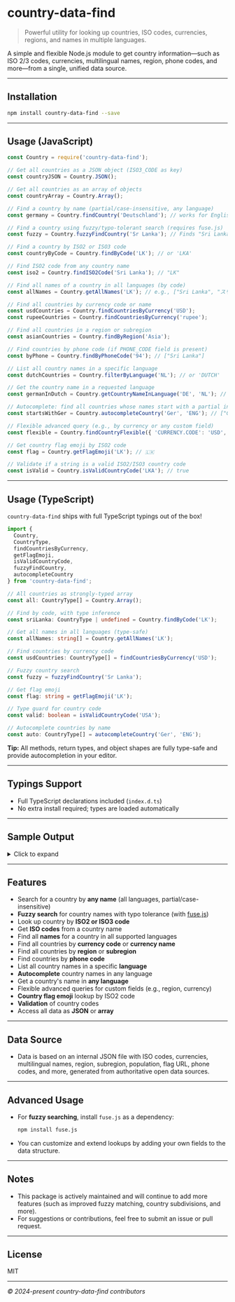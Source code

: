 # country-data-find

> Powerful utility for looking up countries, ISO codes, currencies, regions, and names in multiple languages.

A simple and flexible Node.js module to get country information—such as ISO 2/3 codes, currencies, multilingual names, region, phone codes, and more—from a single, unified data source.

---

## Installation

```bash
npm install country-data-find --save
````

---

## Usage (JavaScript)

```js
const Country = require('country-data-find');

// Get all countries as a JSON object (ISO3_CODE as key)
const countryJSON = Country.JSON();

// Get all countries as an array of objects
const countryArray = Country.Array();

// Find a country by name (partial/case-insensitive, any language)
const germany = Country.findCountry('Deutschland'); // works for English, German, French, etc.

// Find a country using fuzzy/typo-tolerant search (requires fuse.js)
const fuzzy = Country.fuzzyFindCountry('Sr Lanka'); // Finds "Sri Lanka" even with typos

// Find a country by ISO2 or ISO3 code
const countryByCode = Country.findByCode('LK'); // or 'LKA'

// Find ISO2 code from any country name
const iso2 = Country.findISO2Code('Sri Lanka'); // "LK"

// Find all names of a country in all languages (by code)
const allNames = Country.getAllNames('LK'); // e.g., ["Sri Lanka", "スリランカ", ...]

// Find all countries by currency code or name
const usdCountries = Country.findCountriesByCurrency('USD');
const rupeeCountries = Country.findCountriesByCurrency('rupee');

// Find all countries in a region or subregion
const asianCountries = Country.findByRegion('Asia');

// Find countries by phone code (if PHONE_CODE field is present)
const byPhone = Country.findByPhoneCode('94'); // ["Sri Lanka"]

// List all country names in a specific language
const dutchCountries = Country.filterByLanguage('NL'); // or 'DUTCH'

// Get the country name in a requested language
const germanInDutch = Country.getCountryNameInLanguage('DE', 'NL'); // "Duitsland"

// Autocomplete: find all countries whose names start with a partial input
const startsWithGer = Country.autocompleteCountry('Ger', 'ENG'); // ["Germany", ...]

// Flexible advanced query (e.g., by currency or any custom field)
const flexible = Country.findCountryFlexible({ 'CURRENCY.CODE': 'USD', REGION: 'Americas' });

// Get country flag emoji by ISO2 code
const flag = Country.getFlagEmoji('LK'); // 🇱🇰

// Validate if a string is a valid ISO2/ISO3 country code
const isValid = Country.isValidCountryCode('LKA'); // true
```

---

## Usage (TypeScript)

`country-data-find` ships with full TypeScript typings out of the box!

```ts
import {
  Country,
  CountryType,
  findCountriesByCurrency,
  getFlagEmoji,
  isValidCountryCode,
  fuzzyFindCountry,
  autocompleteCountry
} from 'country-data-find';

// All countries as strongly-typed array
const all: CountryType[] = Country.Array();

// Find by code, with type inference
const sriLanka: CountryType | undefined = Country.findByCode('LK');

// Get all names in all languages (type-safe)
const allNames: string[] = Country.getAllNames('LK');

// Find countries by currency code
const usdCountries: CountryType[] = findCountriesByCurrency('USD');

// Fuzzy country search
const fuzzy = fuzzyFindCountry('Sr Lanka');

// Get flag emoji
const flag: string = getFlagEmoji('LK');

// Type guard for country code
const valid: boolean = isValidCountryCode('USA');

// Autocomplete countries by name
const auto: CountryType[] = autocompleteCountry('Ger', 'ENG');
```

**Tip:**
All methods, return types, and object shapes are fully type-safe and provide autocompletion in your editor.

---

## Typings Support

* Full TypeScript declarations included (`index.d.ts`)
* No extra install required; types are loaded automatically

---

## Sample Output

<details>
<summary>Click to expand</summary>

### Example: `Country.findCountry('Sri Lanka')`

```json
{
  "ISO3_CODE": "LKA",
  "ISO2_CODE": "LK",
  "CURRENCY": [
    {
      "NAME": ["Sri Lankan rupee"],
      "CODE": ["LKR"],
      "NUM": [],
      "SYMBOL": ["Rs"]
    }
  ],
  "LIST_OF_NAME": {
    "ENG": ["Sri Lanka"],
    "DE": ["Sri Lanka"],
    "FR": ["Sri Lanka"],
    "NL": ["Sri Lanka"],
    "JA": ["スリランカ"],
    "IT": ["Sri Lanka"],
    "ES": ["Sri Lanka"],
    "NATIVE": ["ශ්‍රී ලංකාව"]
  },
  "REGION": "Asia",
  "SUBREGION": "Southern Asia",
  "CAPITAL": "Colombo",
  "POPULATION": 21803000,
  "FLAG": null,
  "DEMONYM": "Sri Lankan",
  "AREA": 65610,
  "TIMEZONES": ["UTC+05:30"],
  "BORDERS": [],
  "LANGUAGES": ["Sinhala", "Tamil"],
  "PHONE_CODE": ["94"]
}
```

### Example: `Country.getAllNames('DE')`

```json
[
  "Germany",
  "Deutschland",
  "Allemagne",
  "Duitsland",
  "Alemania",
  "ドイツ",
  "Germania",
  "Németország"
]
```

### Example: `Country.findCountriesByCurrency('USD')` (snippet)

```json
[
  {
    "ISO3_CODE": "USA",
    "ISO2_CODE": "US",
    "CURRENCY": [
      {
        "NAME": ["United States dollar"],
        "CODE": ["USD"],
        "NUM": [],
        "SYMBOL": ["$"]
      }
    ],
    ...
    "REGION": "Americas",
    "LIST_OF_NAME": { ... }
  },
  {
    "ISO3_CODE": "ECU",
    "ISO2_CODE": "EC",
    ...
    "CURRENCY": [
      {
        "NAME": ["United States dollar"],
        "CODE": ["USD"],
        "NUM": [],
        "SYMBOL": ["$"]
      }
    ]
  }
  // ...more
]
```

### Example: `Country.getFlagEmoji('LK')`

```js
"🇱🇰"
```

</details>

---

## Features

* Search for a country by **any name** (all languages, partial/case-insensitive)
* **Fuzzy search** for country names with typo tolerance (with [fuse.js](https://www.npmjs.com/package/fuse.js))
* Look up country by **ISO2 or ISO3 code**
* Get **ISO codes** from a country name
* Find all **names** for a country in all supported languages
* Find all countries by **currency code** or **currency name**
* Find all countries by **region** or **subregion**
* Find countries by **phone code**
* List all country names in a specific **language**
* **Autocomplete** country names in any language
* Get a country's name in **any language**
* Flexible advanced queries for custom fields (e.g., region, currency)
* **Country flag emoji** lookup by ISO2 code
* **Validation** of country codes
* Access all data as **JSON** or **array**

---

## Data Source

* Data is based on an internal JSON file with ISO codes, currencies, multilingual names, region, subregion, population, flag URL, phone codes, and more, generated from authoritative open data sources.

---

## Advanced Usage

* For **fuzzy searching**, install `fuse.js` as a dependency:

  ```bash
  npm install fuse.js
  ```
* You can customize and extend lookups by adding your own fields to the data structure.

---

## Notes

* This package is actively maintained and will continue to add more features (such as improved fuzzy matching, country subdivisions, and more).
* For suggestions or contributions, feel free to submit an issue or pull request.

---

## License

MIT

---

*© 2024-present country-data-find contributors*

